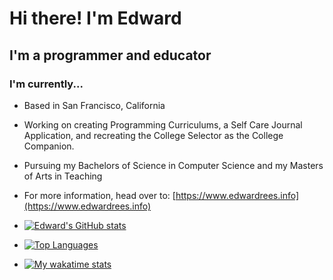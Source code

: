# Hi there! I'm Edward

## I'm a programmer and educator

### I'm currently...

- Based in San Francisco, California

- Working on creating Programming Curriculums, a Self Care Journal Application, and recreating the College Selector as the College Companion.

- Pursuing my Bachelors of Science in Computer Science and my Masters of Arts in Teaching

- For more information, head over to: [https://www.edwardrees.info](https://www.edwardrees.info)

- [![Edward's GitHub stats](https://github-readme-stats.vercel.app/api?username=EdwardRees&theme=ayu-mirage&count_private=true)](#)

- [![Top Languages](https://github-readme-stats.vercel.app/api/top-langs/?username=EdwardRees&theme=ayu-mirage&layout=compact&langs_count=10)](#)

- [![My wakatime stats](https://github-readme-stats.vercel.app/api/wakatime?theme=ayu-mirage&username=EdwardR16)](#)
